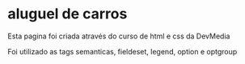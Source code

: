 # aluguel de carros
 Esta pagina foi criada através do curso de html e css da DevMedia

 Foi utilizado as tags semanticas, fieldeset, legend, option e optgroup
